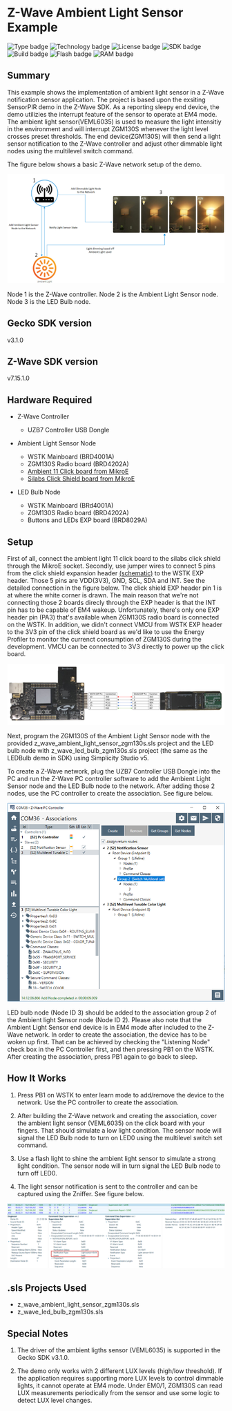 # Z-Wave Ambient Light Sensor Example #
![Type badge](https://img.shields.io/badge/dynamic/json?url=https://raw.githubusercontent.com/SiliconLabs/application_examples_ci/master/zwave_applications/z_wave_ambient_light_sensor_application_common.json&label=Type&query=type&color=green)
![Technology badge](https://img.shields.io/badge/dynamic/json?url=https://raw.githubusercontent.com/SiliconLabs/application_examples_ci/master/zwave_applications/z_wave_ambient_light_sensor_application_common.json&label=Technology&query=technology&color=green)
![License badge](https://img.shields.io/badge/dynamic/json?url=https://raw.githubusercontent.com/SiliconLabs/application_examples_ci/master/zwave_applications/z_wave_ambient_light_sensor_application_common.json&label=License&query=license&color=green)
![SDK badge](https://img.shields.io/badge/dynamic/json?url=https://raw.githubusercontent.com/SiliconLabs/application_examples_ci/master/zwave_applications/z_wave_ambient_light_sensor_application_common.json&label=SDK&query=sdk&color=green)
![Build badge](https://img.shields.io/endpoint?url=https://raw.githubusercontent.com/SiliconLabs/application_examples_ci/master/zwave_applications/z_wave_ambient_light_sensor_application_build_status.json)
![Flash badge](https://img.shields.io/badge/dynamic/json?url=https://raw.githubusercontent.com/SiliconLabs/application_examples_ci/master/zwave_applications/z_wave_ambient_light_sensor_application_common.json&label=Flash&query=flash&color=blue)
![RAM badge](https://img.shields.io/badge/dynamic/json?url=https://raw.githubusercontent.com/SiliconLabs/application_examples_ci/master/zwave_applications/z_wave_ambient_light_sensor_application_common.json&label=RAM&query=ram&color=blue)

## Summary ##

This example shows the implementation of ambient light sensor in a Z-Wave notification sensor application. The project is based upon the exsiting SensorPIR demo in the Z-Wave SDK. As a reporting sleepy end device, the demo utilizies the interrupt feature of the sensor to operate at EM4 mode. The ambient light sensor(VEML6035) is used to measure the light intensitiy in the environment and will interrupt ZGM130S whenever the light level crosses preset thresholds. The end device(ZGM130S) will then send a light sensor notification to the Z-Wave controller and adjust other dimmable light nodes using the multilevel switch command.

The figure below shows a basic Z-Wave network setup of the demo.

![](doc/z_wave_network.png)

Node 1 is the Z-Wave controller. Node 2 is the Ambient Light Sensor node. Node 3 is the LED Bulb node. 

## Gecko SDK version ##

v3.1.0

## Z-Wave SDK version ##

v7.15.1.0

## Hardware Required ##

- Z-Wave Controller
	- UZB7 Controller USB Dongle

- Ambient Light Sensor Node
	- WSTK Mainboard (BRD4001A)
	- ZGM130S Radio board (BRD4202A)
	- [Ambient 11 Click board from MikroE](https://www.mikroe.com/ambient-11-click)
	- [Silabs Click Shield board from MikroE](https://www.mikroe.com/silabs-click-shield)
	
- LED Bulb Node
	- WSTK Mainboard (BRd4001A)
	- ZGM130S Radio board (BRD4202A)
	- Buttons and LEDs EXP board (BRD8029A)

## Setup ##

First of all, connect the ambient light 11 click board to the silabs click shield through the MikroE socket. Secondly, use jumper wires to connect 5 pins from the click shield expansion header [(schematic)](http://cdn.mikroe.com/product/silabs_%20click_shield/silabs-click-shield-schematic-v102.pdf)  to the WSTK EXP header. Those 5 pins are VDD(3V3), GND, SCL, SDA and INT. See the detailed connection in the figure below. The click shield EXP header pin 1 is at where the white corner is drawn. The main reason that we're not connecting those 2 boards direcly through the EXP header is that the INT pin has to be capable of EM4 wakeup. Unfortunately, there's only one EXP header pin (PA3) that's available when ZGM130S radio board is connected on the WSTK. In addition, we didn't connect VMCU from WSTK EXP header to the 3V3 pin of the click shield board as we'd like to use the Energy Profiler to monitor the currenct consumption of ZGM130S during the development. VMCU can be connected to 3V3 directly to power up the click board.

![](doc/hardware_setup.png)

Next, program the ZGM130S of the Ambient Light Sensor node with the provided z_wave_ambient_light_sensor_zgm130s.sls project and the LED bulb node with 
z_wave_led_bulb_zgm130s.sls project (the same as the LEDBulb demo in SDK) using Simplicity Studio v5.

To create a Z-Wave network, plug the UZB7 Controller USB Dongle into the PC and run the Z-Wave PC controller software to add the Ambient Light Sensor node and the LED Bulb node to the network. After adding those 2 nodes, use the PC controller to create the association. See figure below.

![](doc/association.png)

LED bulb node (Node ID 3) should be added to the association group 2 of the Ambient light Sensor node (Node ID 2). Please also note that the Ambient Light Sensor end device is in EM4 mode after included to the Z-Wave network. In order to create the association, the device has to be woken up first. That can be achieved by checking the "Listening Node" check box in the PC Controller first, and then pressing PB1 on the WSTK. After creating the association, press PB1 again to go back to sleep.

## How It Works ##

1. Press PB1 on WSTK to enter learn mode to add/remove the device to the network. Use the PC controller to create the association.

2. After building the Z-Wave network and creating the association, cover the ambient light sensor (VEML6035) on the click board with your fingers. That should simulate a low light condition. The sensor node will signal the LED Bulb node to turn on LED0 using the multilevel switch set command.

3. Use a flash light to shine the ambient light sensor to simulate a strong light condition. The sensor node will in turn signal the LED Bulb node to turn off LED0.

4. The light sensor notification is sent to the controller and can be captured using the Zniffer. See figure below.

![](doc/notification.png)

## .sls Projects Used ##

- z_wave_ambient_light_sensor_zgm130s.sls
- z_wave_led_bulb_zgm130s.sls

## Special Notes ##

1. The driver of the ambient ligths sensor (VEML6035) is supported in the Gecko SDK v3.1.0.

2. The demo only works with 2 different LUX levels (high/low threshold). If the application requires supporting more LUX levels to control dimmable lights, it cannot operate at EM4 mode. Under EM0/1, ZGM130S can read LUX measurements periodically from the sensor and use some logic to detect LUX level changes.